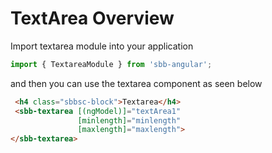 # TextArea Overview

Import textarea module into your application

```ts
import { TextareaModule } from 'sbb-angular';
```
and then you can use the textarea component as seen below

```html
 <h4 class="sbbsc-block">Textarea</h4>
 <sbb-textarea [(ngModel)]="textArea1" 
               [minlength]="minlength" 
               [maxlength]="maxlength">
</sbb-textarea>

```